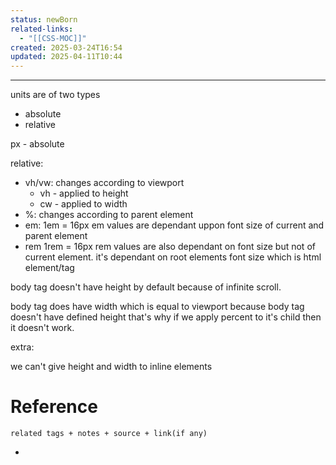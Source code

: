 ```yaml
---
status: newBorn
related-links:
  - "[[CSS-MOC]]"
created: 2025-03-24T16:54
updated: 2025-04-11T10:44
---
```

---

units are of two types
- absolute
- relative

px - absolute

relative:
- vh/vw: changes according to viewport
	- vh - applied to height
	- cw - applied to width
- %: changes according to parent element
- em: 
    1em = 16px
    em values are dependant uppon font size of current and parent element
- rem
    1rem = 16px
    rem values are also dependant on font size but not of current element. 
    it's dependant on root elements font size which is html element/tag



body tag doesn't have height by default because of infinite scroll.

body tag does have width which is equal to viewport
because body tag doesn't have defined height that's why if we apply percent to it's child then it doesn't work.



extra:

we can't give height and width to inline elements



# Reference
`related tags + notes + source + link(if any)`
 

- 